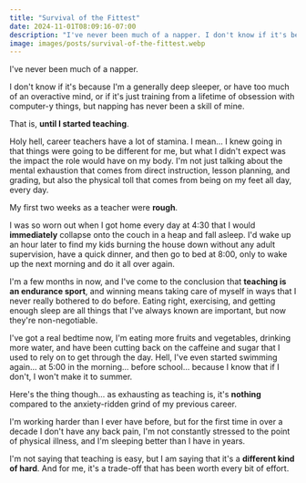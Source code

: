 ```yaml
---
title: "Survival of the Fittest"
date: 2024-11-01T08:09:16-07:00
description: "I've never been much of a napper. I don't know if it's because I'm a generally deep sleeper, or have too much of an overactive mind, or if it's just training from a lifetime of obsession with computer-y things, but napping has never been a skill of mine. That is, until I started teaching."
image: images/posts/survival-of-the-fittest.webp
---
```

I've never been much of a napper.

I don't know if it's because I'm a generally deep sleeper, or have too much of an overactive mind, or if it's just training from a lifetime of obsession with computer-y things, but napping has never been a skill of mine.

That is, **until I started teaching**.

Holy hell, career teachers have a lot of stamina. I mean... I knew going in that things were going to be different for me, but what I didn't expect was the impact the role would have on my body. I'm not just talking about the mental exhaustion that comes from direct instruction, lesson planning, and grading, but also the physical toll that comes from being on my feet all day, every day.

My first two weeks as a teacher were **rough**.

I was so worn out when I got home every day at 4:30 that I would **immediately** collapse onto the couch in a heap and fall asleep. I'd wake up an hour later to find my kids burning the house down without any adult supervision, have a quick dinner, and then go to bed at 8:00, only to wake up the next morning and do it all over again.

I'm a few months in now, and I've come to the conclusion that **teaching is an endurance sport**, and winning means taking care of myself in ways that I never really bothered to do before. Eating right, exercising, and getting enough sleep are all things that I've always known are important, but now they're non-negotiable.

I've got a real bedtime now, I'm eating more fruits and vegetables, drinking more water, and have been cutting back on the caffeine and sugar that I used to rely on to get through the day. Hell, I've even started swimming again... at 5:00 in the morning... before school... because I know that if I don't, I won't make it to summer.

Here's the thing though... as exhausting as teaching is, it's **nothing** compared to the anxiety-ridden grind of my previous career.

I'm working harder than I ever have before, but for the first time in over a decade I don't have any back pain, I'm not constantly stressed to the point of physical illness, and I'm sleeping better than I have in years.

I'm not saying that teaching is easy, but I am saying that it's a **different kind of hard**. And for me, it's a trade-off that has been worth every bit of effort.